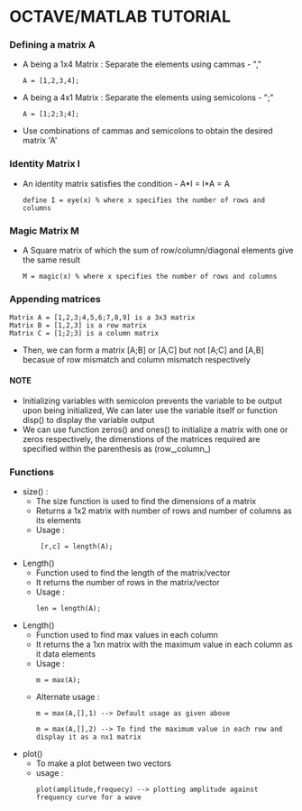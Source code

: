 # OCTAVE/MATLAB TUTORIAL
### Defining a matrix A
* A being a 1x4 Matrix : Separate the elements using cammas - ","
  ````
  A = [1,2,3,4];
  ````
* A being a 4x1 Matrix : Separate the elements using semicolons - ";"
  ````
  A = [1;2;3;4];
  ````
* Use combinations of cammas and semicolons to obtain the desired matrix 'A'

### Identity Matrix I
* An identity matrix satisfies the condition - A\*I = I\*A = A
  ````
  define I = eye(x) % where x specifies the number of rows and columns
  ````
  
### Magic Matrix M
* A Square matrix of which the sum of row/column/diagonal elements give the same result
  ````
  M = magic(x) % where x specifies the number of rows and columns
  ````
  
### 
  
  
### Appending matrices
````
Matrix A = [1,2,3;4,5,6;7,8,9] is a 3x3 matrix
Matrix B = [1,2,3] is a row matrix
Matrix C = [1;2;3] is a column matrix 
````
* Then, we can form a matrix [A;B] or [A,C] but not [A;C] and [A,B] becasue of row mismatch and column mismatch respectively 

#### NOTE 
* Initializing variables with semicolon prevents the variable to be output upon being initialized, We can later use the variable itself or function disp() to display the variable output
* We can use function zeros() and ones() to initialize a matrix with one or zeros respectively, the dimenstions of the matrices required are specified within the parenthesis as (row_,column_)

### Functions
* size() : 
    * The size function is used to find the dimensions of a matrix
    * Returns a 1x2 matrix with number of rows and number of columns as its elements 
    * Usage :
      ````
       [r,c] = length(A);
      ````
* Length()
    * Function used to find the length of the matrix/vector 
    * It returns the number of rows in the matrix/vector
    * Usage :
      ````
      len = length(A);
      ````
* Length()
    * Function used to find max values in each column 
    * It returns the a 1xn matrix with the maximum value in each column as it data elements
    * Usage :
      ````
      m = max(A);
      ````
    * Alternate usage :
      ````
      m = max(A,[],1) --> Default usage as given above
      
      m = max(A,[],2) --> To find the maximum value in each row and display it as a nx1 matrix
      ````
* plot()
    * To make a plot between two vectors 
    * usage : 
      ````
      plot(amplitude,frequecy) --> plotting amplitude against frequency curve for a wave
      ````
      
